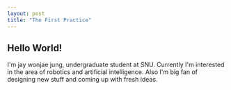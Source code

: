 ```yaml
---
layout: post
title: "The First Practice"
---
```

## Hello World!
I'm jay wonjae jung, undergraduate student at SNU.
Currently I'm interested in the area of robotics and artificial intelligence.
Also I'm big fan of designing new stuff and coming up with fresh ideas.